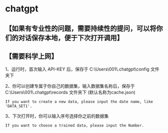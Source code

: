 # chatgpt

【如果有专业性的问题，需要持续性的提问，可以将你们的对话保存本地，便于下次打开调用】
---

【需要科学上网】
---

1、运行时，首次输入 API-KEY 后，保存于 C:\Users\001\\.chatgpt\config 文件夹下

2、你可以创建专属于你自己的数据集，输入数据集名称后，保存于 C:\Users\001\\.chatgpt\records 文件夹下 (默认名称为cache.json)
    
    If you want to create a new data, please input the date name, like 'DATA_SET1'.

3、下次打开时，你可以输入序号选择你之前的数据集

    If you want to choose a trained data, please input the Number.
